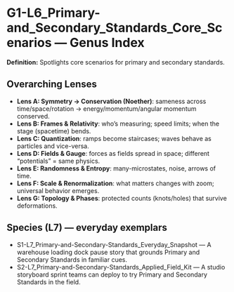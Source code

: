 # G1-L6_Primary-and_Secondary_Standards_Core_Scenarios — Genus Index
**Definition:** Spotlights core scenarios for primary and secondary standards.

## Overarching Lenses

- **Lens A: Symmetry -> Conservation (Noether)**: sameness across time/space/rotation → energy/momentum/angular momentum conserved.
- **Lens B: Frames & Relativity**: who’s measuring; speed limits; when the stage (spacetime) bends.
- **Lens C: Quantization**: ramps become staircases; waves behave as particles and vice-versa.
- **Lens D: Fields & Gauge**: forces as fields spread in space; different “potentials” = same physics.
- **Lens E: Randomness & Entropy**: many-microstates, noise, arrows of time.
- **Lens F: Scale & Renormalization**: what matters changes with zoom; universal behavior emerges.
- **Lens G: Topology & Phases**: protected counts (knots/holes) that survive deformations.

## Species (L7) — everyday exemplars
- S1-L7_Primary-and-Secondary-Standards_Everyday_Snapshot — A warehouse loading dock pause story that grounds Primary and Secondary Standards in familiar cues.
- S2-L7_Primary-and-Secondary-Standards_Applied_Field_Kit — A studio storyboard sprint teams can deploy to try Primary and Secondary Standards in the field.

